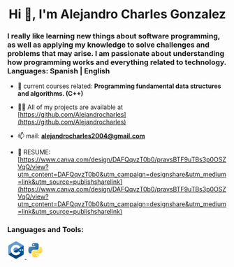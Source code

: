 <h1 align="center">Hi 👋, I'm Alejandro Charles Gonzalez</h1>
<h3 align="left">I really like learning new things about software programming, as well as applying my knowledge to solve challenges and problems that may arise. I am passionate about understanding how programming works and everything related to technology. Languages: Spanish | English</h3>

- 🌱 current courses related: **Programming fundamental data structures and algorithms. (C++)**

- 👨‍💻 All of my projects are available at [https://github.com/Alejandrocharles](https://github.com/Alejandrocharles)

- 📫 mail: **alejandrocharles2004@gmail.com**

- 📄 RESUME: [https://www.canva.com/design/DAFQqvzT0b0/pravsBTF9uTBs3p0OSZVqQ/view?utm_content=DAFQqvzT0b0&utm_campaign=designshare&utm_medium=link&utm_source=publishsharelink](https://www.canva.com/design/DAFQqvzT0b0/pravsBTF9uTBs3p0OSZVqQ/view?utm_content=DAFQqvzT0b0&utm_campaign=designshare&utm_medium=link&utm_source=publishsharelink)
</p>

<h3 align="left">Languages and Tools:</h3>
<p align="left"> <a href="https://www.w3schools.com/cpp/" target="_blank" rel="noreferrer"> <img src="https://raw.githubusercontent.com/devicons/devicon/master/icons/cplusplus/cplusplus-original.svg" alt="cplusplus" width="40" height="40"/> </a> <a href="https://www.python.org" target="_blank" rel="noreferrer"> <img src="https://raw.githubusercontent.com/devicons/devicon/master/icons/python/python-original.svg" alt="python" width="40" height="40"/> </a> </p>

